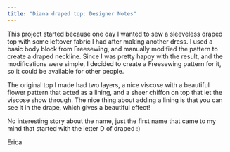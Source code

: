 ```yaml
---
title: "Diana draped top: Designer Notes"
---
```


This project started because one day I wanted to sew a sleeveless draped top with some leftover fabric I had after making another dress. I used a basic body block from Freesewing, and manually modified the pattern to create a draped neckline. Since I was pretty happy with the result, and the modifications were simple, I decided to create a Freesewing pattern for it, so it could be available for other people.

The original top I made had two layers, a nice viscose with a beautiful flower pattern that acted as a lining, and a sheer chiffon on top that let the viscose show through. The nice thing about adding a lining is that you can see it in the drape, which gives a beautiful effect!

No interesting story about the name, just the first name that came to my mind that started with the letter D of draped :)

Erica

